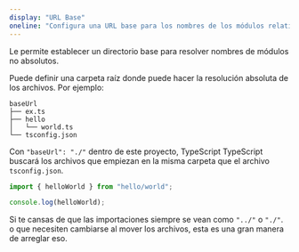 ```yaml
---
display: "URL Base"
oneline: "Configura una URL base para los nombres de los módulos relativos"
---
```


Le permite establecer un directorio base para resolver nombres de módulos no absolutos.

Puede definir una carpeta raíz donde puede hacer la resolución absoluta de los archivos. Por ejemplo:

```
baseUrl
├── ex.ts
├── hello
│   └── world.ts
└── tsconfig.json
```

Con `"baseUrl": "./"` dentro de este proyecto, TypeScript TypeScript buscará los archivos que empiezan en la misma carpeta que el archivo `tsconfig.json`.

```ts
import { helloWorld } from "hello/world";

console.log(helloWorld);
```

Si te cansas de que las importaciones siempre se vean como `"../"` o `"./"`. o que necesiten cambiarse al mover los archivos, esta es una gran manera de arreglar eso.
